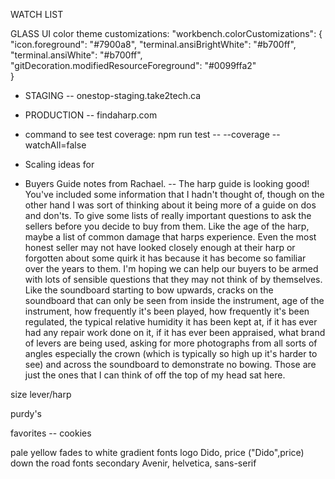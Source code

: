 WATCH LIST

GLASS UI color theme customizations:
"workbench.colorCustomizations": {
    "icon.foreground": "#7900a8",
    "terminal.ansiBrightWhite": "#b700ff",
    "terminal.ansiWhite": "#b700ff",
    "gitDecoration.modifiedResourceForeground": "#0099ffa2"       
}

- STAGING -- onestop-staging.take2tech.ca
- PRODUCTION -- findaharp.com

- command to see test coverage: npm run test -- --coverage --watchAll=false

- Scaling ideas for 


- Buyers Guide notes from Rachael. 
-- The harp guide is looking good! You've included some information that I hadn't thought of, though on the other hand I was sort of thinking about it being more of a guide on dos and don'ts. To give some lists of really important questions to ask the sellers before you decide to buy from them. Like the age of the harp, maybe a list of common damage that harps experience. Even the most honest seller may not have looked closely enough at their harp or forgotten about some quirk it has because it has become so familiar over the years to them. I'm hoping we can help our buyers to be armed with lots of sensible questions that they may not think of by themselves. Like the soundboard starting to bow upwards, cracks on the soundboard that can only be seen from inside the instrument, age of the instrument, how frequently it's been played, how frequently it's been regulated, the typical relative humidity it has been kept at, if it has ever had any repair work done on it, if it has ever been appraised, what brand of levers are being used, asking for more photographs from all sorts of angles especially the crown (which is typically so high up it's harder to see) and across the soundboard to demonstrate no bowing. Those are just the ones that I can think of off the top of my head sat here. 


size lever/harp

purdy's

favorites -- cookies

pale yellow fades to white gradient
fonts logo Dido, price ("Dido",price) down the road
fonts secondary Avenir, helvetica, sans-serif